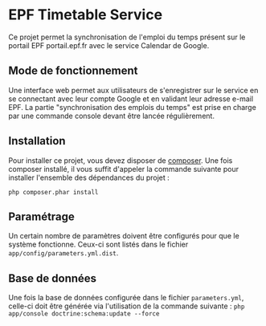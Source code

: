 EPF Timetable Service
=====================

Ce projet permet la synchronisation de l'emploi du temps présent sur le portail EPF portail.epf.fr avec le service Calendar de Google.


Mode de fonctionnement
----------------------

Une interface web permet aux utilisateurs de s'enregistrer sur le service en se connectant avec leur compte Google et en validant leur adresse e-mail EPF. La partie "synchronisation des emplois du temps" est prise en charge par une commande console devant être lancée régulièrement.


Installation
------------

Pour installer ce projet, vous devez disposer de [composer](http://getcomposer.org/). Une fois composer installé, il vous suffit d'appeler la commande suivante pour installer l'ensemble des dépendances du projet :

    php composer.phar install

Paramétrage
-----------

Un certain nombre de paramètres doivent être configurés pour que le système fonctionne. Ceux-ci sont listés dans le fichier `app/config/parameters.yml.dist`.

Base de données
---------------

Une fois la base de données configurée dans le fichier `parameters.yml`, celle-ci doit être générée via l'utilisation de la commande suivante : `php app/console doctrine:schema:update --force`
